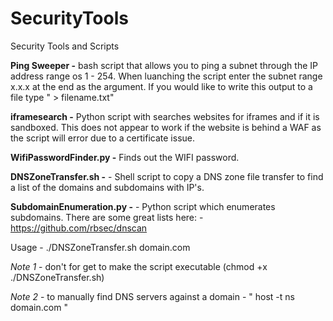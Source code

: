 # SecurityTools
Security Tools and Scripts

<b>Ping Sweeper -</b> bash script that allows you to ping a subnet through the IP address range os 1 - 254. When luanching the script enter the subnet range x.x.x at the end as the argument. If you would like to write this output to a file type " > filename.txt"

<b>iframesearch -</b> Python script with searches websites for iframes and if it is sandboxed. This does not appear to work if the website is behind a WAF as the script will error due to a certificate issue.

<b>WifiPasswordFinder.py -</b> Finds out the WIFI password.

<b>DNSZoneTransfer.sh -</b> - Shell script to copy a DNS zone file transfer to find a list of the domains and subdomains with IP's.

<b>SubdomainEnumeration.py -</b> - Python script which enumerates subdomains. There are some great lists here: - https://github.com/rbsec/dnscan


Usage - ./DNSZoneTransfer.sh domain.com

_Note 1_ - don't for get to make the script executable  (chmod +x ./DNSZoneTransfer.sh)

_Note 2_ - to manually find DNS servers against a domain - " host -t ns domain.com "
